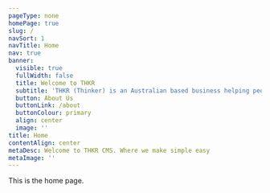 ```yaml
---
pageType: none
homePage: true
slug: /
navSort: 1
navTitle: Home
nav: true
banner:
  visible: true
  fullWidth: false
  title: Welcome to THKR
  subtitle: 'THKR (Thinker) is an Australian based business helping people create fast, simple sites with custom assistance.'
  button: About Us
  buttonLink: /about
  buttonColour: primary
  align: center
  image: ''
title: Home
contentAlign: center
metaDesc: Welcome to THKR CMS. Where we make simple easy
metaImage: ''
---
```

This is the home page.

